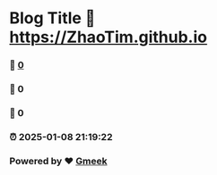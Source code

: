 # Blog Title :link: https://ZhaoTim.github.io 
### :page_facing_up: [0](https://ZhaoTim.github.io/tag.html) 
### :speech_balloon: 0 
### :hibiscus: 0 
### :alarm_clock: 2025-01-08 21:19:22 
### Powered by :heart: [Gmeek](https://github.com/Meekdai/Gmeek)
